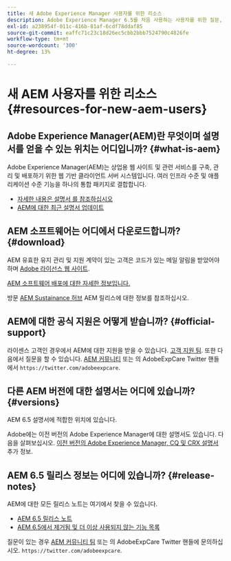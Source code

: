 ```yaml
---
title: 새 Adobe Experience Manager 사용자를 위한 리소스
description: Adobe Experience Manager 6.5를 처음 사용하는 사용자를 위한 질문, 답변 및 리소스입니다.
exl-id: a238954f-011c-416b-81af-6cdf78ddaf85
source-git-commit: eaffc71c23c18d26ec5cbb2bbb7524790c4826fe
workflow-type: tm+mt
source-wordcount: '300'
ht-degree: 13%

---
```


# 새 AEM 사용자를 위한 리소스 {#resources-for-new-aem-users}

## Adobe Experience Manager(AEM)란 무엇이며 설명서를 얻을 수 있는 위치는 어디입니까? {#what-is-aem}

Adobe Experience Manager(AEM)는 상업용 웹 사이트 및 관련 서비스를 구축, 관리 및 배포하기 위한 웹 기반 클라이언트 서버 시스템입니다. 여러 인프라 수준 및 애플리케이션 수준 기능을 하나의 통합 패키지로 결합합니다.

* [자세한 내용은 설명서 를 참조하십시오](/help/sites-deploying/home.md)
* [AEM에 대한 최근 설명서 업데이트](https://experienceleague.adobe.com/docs/experience-manager-release-information/aem-release-updates/doc-updates/documentation-updates.html?lang=en)

## AEM 소프트웨어는 어디에서 다운로드합니까? {#download}

AEM 유효한 유지 관리 및 지원 계약이 있는 고객은 코드가 있는 메일 알림을 받았어야 하며 [Adobe 라이선스 웹 사이트](https://licensing.adobe.com/).

[AEM 소프트웨어 배포에 대한 자세한 정보입니다.](/help/sites-deploying/home.md)

방문 [AEM Sustainance 허브](https://experienceleague.adobe.com/docs/experience-manager-release-information/aem-release-updates/aem-releases-updates.html?lang=ko-KR?lang=ko) AEM 릴리스에 대한 정보를 참조하십시오.

## AEM에 대한 공식 지원은 어떻게 받습니까? {#official-support}

라이센스 고객인 경우에서 AEM에 대한 지원을 받을 수 있습니다. [고객 지원 팀](https://experienceleague.adobe.com/?support-solution=General#support). 또한 다음에서 질문을 할 수 있습니다. [AEM 커뮤니티](https://experienceleaguecommunities.adobe.com:443/t5/adobe-experience-manager/ct-p/adobe-experience-manager-community) 또는 의 AdobeExpCare Twitter 핸들에서 `https://twitter.com/adobeexpcare`.

## 다른 AEM 버전에 대한 설명서는 어디에 있습니까? {#versions}

AEM 6.5 설명서에 적합한 위치에 있습니다.

Adobe에는 이전 버전의 Adobe Experience Manager에 대한 설명서도 있습니다. 다음을 살펴보십시오. [이전 버전의 Adobe Experience Manager, CQ 및 CRX 설명서](https://experienceleague.adobe.com/docs/experience-manager-release-information/aem-release-updates/previous-updates/aem-previous-versions.html) 추가 정보.

## AEM 6.5 릴리스 정보는 어디에 있습니까? {#release-notes}

AEM에 대한 모든 릴리스 노트는 여기에서 찾을 수 있습니다.

* [AEM 6.5 릴리스 노트](/help/release-notes/home.md)
* [AEM 6.5에서 제거됨 및 더 이상 사용되지 않는 기능 목록](/help/release-notes/deprecated-removed-features.md)

질문이 있는 경우 [AEM 커뮤니티 팀](https://help-forums.adobe.com/content/adobeforums/en/experience-manager-forum/adobe-experience-manager.html) 또는 의 AdobeExpCare Twitter 핸들에 문의하십시오. `https://twitter.com/adobeexpcare`.
